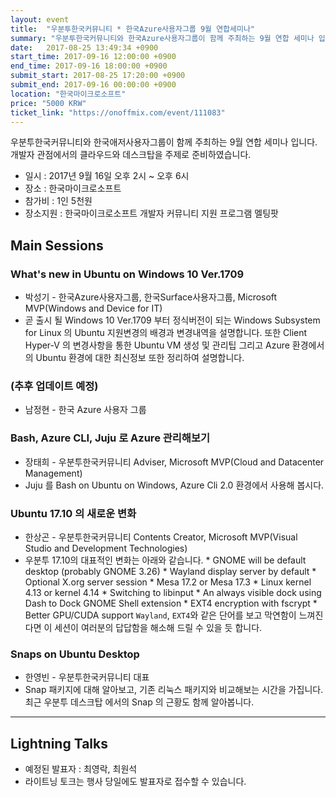 ```yaml
---
layout: event
title:  "우분투한국커뮤니티 * 한국Azure사용자그룹 9월 연합세미나"
summary: "우분투한국커뮤니티와 한국Azure사용자그룹이 함께 주최하는 9월 연합 세미나 입니다. 개발자 관점에서의 클라우드와 데스크탑을 주제로 준비하였습니다."
date:   2017-08-25 13:49:34 +0900
start_time: 2017-09-16 12:00:00 +0900
end_time: 2017-09-16 18:00:00 +0900
submit_start: 2017-08-25 17:20:00 +0900
submit_end: 2017-09-16 00:00:00 +0900
location: "한국마이크로소프트"
price: "5000 KRW"
ticket_link: "https://onoffmix.com/event/111083"
---
```


우분투한국커뮤니티와 한국애저사용자그룹이 함께 주최하는 9월 연합 세미나 입니다.  
개발자 관점에서의 클라우드와 데스크탑을 주제로 준비하였습니다.

- 일시 : 2017년 9월 16일 오후 2시 ~ 오후 6시
- 장소 : 한국마이크로소프트
- 참가비 : 1인 5천원
- 장소지원 : 한국마이크로소프트 개발자 커뮤니티 지원 프로그램 멜팅팟

## Main Sessions

### What's new in Ubuntu on Windows 10 Ver.1709
- 박성기 - 한국Azure사용자그룹, 한국Surface사용자그룹, Microsoft MVP(Windows and Device for IT)
- 곧 출시 될 Windows 10 Ver.1709 부터 정식버전이 되는 Windows Subsystem for Linux 의 Ubuntu 지원변경의 배경과 변경내역을 설명합니다. 또한 Client Hyper-V 의 변경사항을 통한 Ubuntu VM 생성 및 관리팁 그리고 Azure 환경에서의 Ubuntu 환경에 대한 최신정보 또한 정리하여 설명합니다.

### (추후 업데이트 예정)
- 남정현 - 한국 Azure 사용자 그룹

### Bash, Azure CLI, Juju 로 Azure 관리해보기
- 장태희 - 우분투한국커뮤니티 Adviser, Microsoft MVP(Cloud and Datacenter Management)
- Juju 를 Bash on Ubuntu on Windows, Azure Cli 2.0 환경에서 사용해 봅시다.

### Ubuntu 17.10 의 새로운 변화
- 한상곤 - 우분투한국커뮤니티 Contents Creator, Microsoft MVP(Visual Studio and Development Technologies)
- 우분투 17.10의 대표적인 변화는 아래와 같습니다. * GNOME will be default desktop (probably GNOME 3.26) * Wayland display server by default * Optional X.org server session * Mesa 17.2 or Mesa 17.3 * Linux kernel 4.13 or kernel 4.14 * Switching to libinput * An always visible dock using Dash to Dock GNOME Shell extension * EXT4 encryption with fscrypt * Better GPU/CUDA support `Wayland`, `EXT4`와 같은 단어를 보고 막연함이 느껴진다면 이 세션이 여러분의 답답함을 해소해 드릴 수 있을 듯 합니다.

### Snaps on Ubuntu Desktop
- 한영빈 - 우분투한국커뮤니티 대표
- Snap 패키지에 대해 알아보고, 기존 리눅스 패키지와 비교해보는 시간을 가집니다. 최근 우분투 데스크탑 에서의 Snap 의 근황도 함께 알아봅니다.

---

## Lightning Talks

- 예정된 발표자 : 최영락, 최원석
- 라이트닝 토크는 행사 당일에도 발표자로 접수할 수 있습니다.
